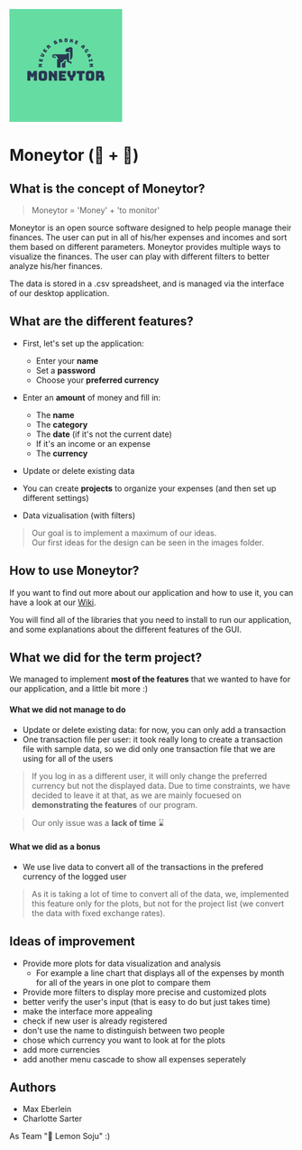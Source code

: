 
![Moneytor Logo](/images/MoneytorLogo.png)

# Moneytor (💸 + 👀)

## What is the concept of Moneytor?

> Moneytor = 'Money' + 'to monitor'

Moneytor is an open source software designed to help people manage their finances. The user can put in all of his/her expenses and incomes and sort them based on different parameters.
Moneytor provides multiple ways to visualize the finances. The user can play with different filters to better analyze his/her finances.

The data is stored in a .csv spreadsheet, and is managed via the interface of our desktop application.

## What are the different features?

- First, let's set up the application:
  - Enter your **name**
  - Set a **password**
  - Choose your **preferred currency**

- Enter an **amount** of money and fill in:
  - The **name**
  - The **category** 
  - The **date** (if it's not the current date)
  - If it's an income or an expense
  - The **currency**

- Update or delete existing data

- You can create **projects** to organize your expenses (and then set up different settings)

- Data vizualisation (with filters)

> Our goal is to implement a maximum of our ideas.\
> Our first ideas for the design can be seen in the images folder.

## How to use Moneytor?

If you want to find out more about our application and how to use it, you can have a look at our [Wiki](https://github.com/charlottesarter/moneytor/wiki).

You will find all of the libraries that you need to install to run our application, and some explanations about the different features of the GUI.

## What we did for the term project? 

We managed to implement **most of the features** that we wanted to have for our application, and a little bit more :)

#### What we did not manage to do

- Update or delete existing data: for now, you can only add a transaction
- One transaction file per user: it took really long to create a transaction file with sample data, so we did only one transaction file that we are using for all of the users
> If you log in as a different user, it will only change the preferred currency but not the displayed data. Due to time constraints, we have decided to leave it at that, as we are mainly focuesed on **demonstrating the features** of our program.

> Our only issue was a **lack of time** ⌛

#### What we did as a bonus

- We use live data to convert all of the transactions in the prefered currency of the logged user

> As it is taking a lot of time to convert all of the data, we, implemented this feature only for the plots, but not for the project list (we convert the data with fixed exchange rates).

## Ideas of improvement

- Provide more plots for data visualization and analysis
  - For example a line chart that displays all of the expenses by month for all of the years in one plot to compare them
- Provide more filters to display more precise and customized plots
- better verify the user's input (that is easy to do but just takes time)
- make the interface more appealing
- check if new user is already registered
- don't use the name to distinguish between two people
- chose which currency you want to look at for the plots
- add more currencies
- add another menu cascade to show all expenses seperately

## Authors 

- Max Eberlein
- Charlotte Sarter

As Team "🍋 Lemon Soju" :)

